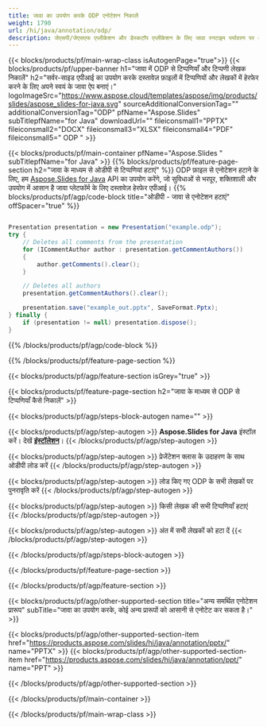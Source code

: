 ```yaml
---
title: जावा का उपयोग करके ODP एनोटेशन निकालें
weight: 1790
url: /hi/java/annotation/odp/ 
description: जेएसपी/जेएसएफ एप्लीकेशन और डेस्कटॉप एप्लीकेशन के लिए जावा रनटाइम पर्यावरण पर ओडीपी प्रारूप एनोटेशन को हटाने के लिए जावा नमूना कोड।
---
```


{{< blocks/products/pf/main-wrap-class isAutogenPage="true">}}
{{< blocks/products/pf/upper-banner h1="जावा में ODP से टिप्पणियाँ और टिप्पणी लेखक निकालें" h2="सर्वर-साइड एपीआई का उपयोग करके दस्तावेज़ फ़ाइलों में टिप्पणियों और लेखकों में हेरफेर करने के लिए अपने स्वयं के जावा ऐप बनाएं।" logoImageSrc="https://www.aspose.cloud/templates/aspose/img/products/slides/aspose_slides-for-java.svg" sourceAdditionalConversionTag="" additionalConversionTag="ODP" pfName="Aspose.Slides" subTitlepfName="for Java" downloadUrl="" fileiconsmall1="PPTX" fileiconsmall2="DOCX" fileiconsmall3="XLSX" fileiconsmall4="PDF" fileiconsmall5=" ODP " >}}

{{< blocks/products/pf/main-container pfName="Aspose.Slides " subTitlepfName="for Java" >}}
{{% blocks/products/pf/feature-page-section  h2="जावा के माध्यम से ओडीपी से टिप्पणियां हटाएं" %}}
ODP फ़ाइल से एनोटेशन हटाने के लिए, हम [Aspose.Slides for Java](https://products.aspose.com/slides/hi/java/) API का उपयोग करेंगे, जो सुविधाओं से भरपूर, शक्तिशाली और उपयोग में आसान है जावा प्लेटफॉर्म के लिए दस्तावेज़ हेरफेर एपीआई।
{{% blocks/products/pf/agp/code-block title="ओडीपी - जावा से एनोटेशन हटाएं" offSpacer="true" %}}

```java

Presentation presentation = new Presentation("example.odp");
try {
    // Deletes all comments from the presentation
    for (ICommentAuthor author : presentation.getCommentAuthors())
    {
        author.getComments().clear();
    }

    // Deletes all authors
    presentation.getCommentAuthors().clear();

    presentation.save("example_out.pptx", SaveFormat.Pptx);
} finally {
    if (presentation != null) presentation.dispose();
}
```
{{% /blocks/products/pf/agp/code-block %}}

{{% /blocks/products/pf/feature-page-section %}}

{{< blocks/products/pf/agp/feature-section isGrey="true" >}}

{{< blocks/products/pf/feature-page-section  h2="जावा के माध्यम से ODP से टिप्पणियाँ कैसे निकालें" >}}

{{< blocks/products/pf/agp/steps-block-autogen name="" >}}

{{< blocks/products/pf/agp/step-autogen >}}
**Aspose.Slides for Java** इंस्टॉल करें। देखें [**इंस्टॉलेशन**](https://docs.aspose.com/slides/java/installation/)।
{{< /blocks/products/pf/agp/step-autogen >}}

{{< blocks/products/pf/agp/step-autogen >}}
प्रेजेंटेशन क्लास के उदाहरण के साथ ओडीपी लोड करें
{{< /blocks/products/pf/agp/step-autogen >}}

{{< blocks/products/pf/agp/step-autogen >}}
लोड किए गए ODP के सभी लेखकों पर पुनरावृति करें
{{< /blocks/products/pf/agp/step-autogen >}}

{{< blocks/products/pf/agp/step-autogen >}}
किसी लेखक की सभी टिप्पणियाँ हटाएं
{{< /blocks/products/pf/agp/step-autogen >}}

{{< blocks/products/pf/agp/step-autogen >}}
अंत में सभी लेखकों को हटा दें
{{< /blocks/products/pf/agp/step-autogen >}}

{{< /blocks/products/pf/agp/steps-block-autogen >}}

{{< /blocks/products/pf/feature-page-section >}}

{{< /blocks/products/pf/agp/feature-section >}}

{{< blocks/products/pf/agp/other-supported-section title="अन्य समर्थित एनोटेशन प्रारूप" subTitle="जावा का उपयोग करके, कोई अन्य प्रारूपों को आसानी से एनोटेट कर सकता है।" >}}

{{< blocks/products/pf/agp/other-supported-section-item href="https://products.aspose.com/slides/hi/java/annotation/pptx/" name="PPTX" >}}
{{< blocks/products/pf/agp/other-supported-section-item href="https://products.aspose.com/slides/hi/java/annotation/ppt/" name="PPT" >}}

{{< /blocks/products/pf/agp/other-supported-section >}}

{{< /blocks/products/pf/main-container >}}
    
{{< /blocks/products/pf/main-wrap-class >}}